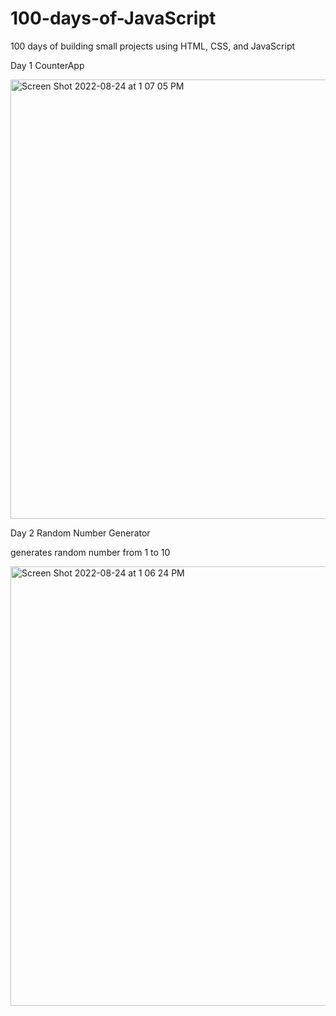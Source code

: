 # 100-days-of-JavaScript

100 days of building small projects using HTML, CSS, and JavaScript

Day 1 CounterApp

<img width="703" alt="Screen Shot 2022-08-24 at 1 07 05 PM" src="https://user-images.githubusercontent.com/97631462/186513310-2c832428-48cf-4c21-a8a4-38e91a4a1b0b.png">

Day 2 Random Number Generator

generates random number from 1 to 10

<img width="703" alt="Screen Shot 2022-08-24 at 1 06 24 PM" src="https://user-images.githubusercontent.com/97631462/186513347-703bd2bd-63f4-4dd8-9288-551551d03c1e.png">

